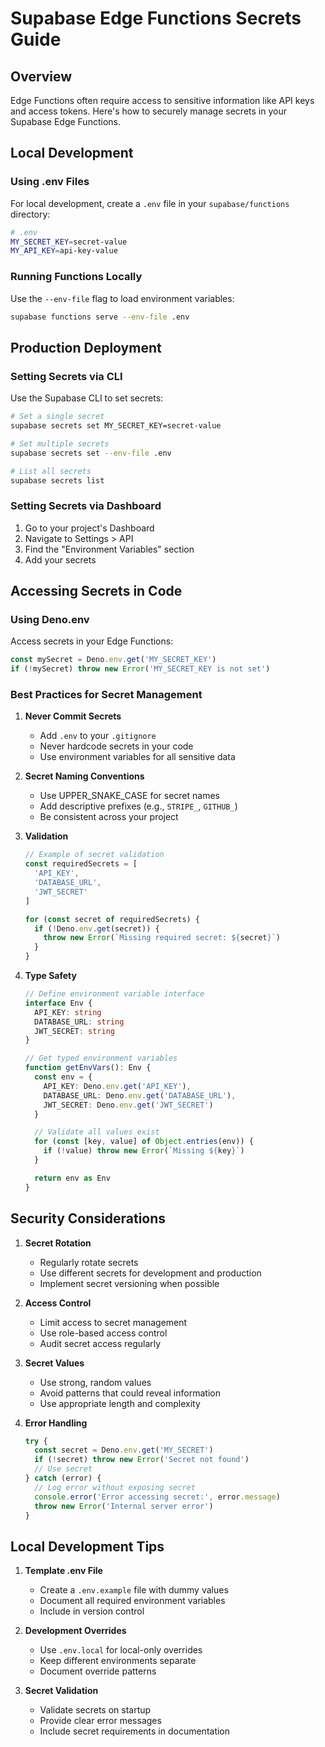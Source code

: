 # Supabase Edge Functions Secrets Guide

## Overview
Edge Functions often require access to sensitive information like API keys and access tokens. Here's how to securely manage secrets in your Supabase Edge Functions.

## Local Development

### Using .env Files
For local development, create a `.env` file in your `supabase/functions` directory:

```bash
# .env
MY_SECRET_KEY=secret-value
MY_API_KEY=api-key-value
```

### Running Functions Locally
Use the `--env-file` flag to load environment variables:

```bash
supabase functions serve --env-file .env
```

## Production Deployment

### Setting Secrets via CLI
Use the Supabase CLI to set secrets:

```bash
# Set a single secret
supabase secrets set MY_SECRET_KEY=secret-value

# Set multiple secrets
supabase secrets set --env-file .env

# List all secrets
supabase secrets list
```

### Setting Secrets via Dashboard
1. Go to your project's Dashboard
2. Navigate to Settings > API
3. Find the "Environment Variables" section
4. Add your secrets

## Accessing Secrets in Code

### Using Deno.env
Access secrets in your Edge Functions:

```typescript
const mySecret = Deno.env.get('MY_SECRET_KEY')
if (!mySecret) throw new Error('MY_SECRET_KEY is not set')
```

### Best Practices for Secret Management

1. **Never Commit Secrets**
   - Add `.env` to your `.gitignore`
   - Never hardcode secrets in your code
   - Use environment variables for all sensitive data

2. **Secret Naming Conventions**
   - Use UPPER_SNAKE_CASE for secret names
   - Add descriptive prefixes (e.g., `STRIPE_`, `GITHUB_`)
   - Be consistent across your project

3. **Validation**
   ```typescript
   // Example of secret validation
   const requiredSecrets = [
     'API_KEY',
     'DATABASE_URL',
     'JWT_SECRET'
   ]

   for (const secret of requiredSecrets) {
     if (!Deno.env.get(secret)) {
       throw new Error(`Missing required secret: ${secret}`)
     }
   }
   ```

4. **Type Safety**
   ```typescript
   // Define environment variable interface
   interface Env {
     API_KEY: string
     DATABASE_URL: string
     JWT_SECRET: string
   }

   // Get typed environment variables
   function getEnvVars(): Env {
     const env = {
       API_KEY: Deno.env.get('API_KEY'),
       DATABASE_URL: Deno.env.get('DATABASE_URL'),
       JWT_SECRET: Deno.env.get('JWT_SECRET')
     }

     // Validate all values exist
     for (const [key, value] of Object.entries(env)) {
       if (!value) throw new Error(`Missing ${key}`)
     }

     return env as Env
   }
   ```

## Security Considerations

1. **Secret Rotation**
   - Regularly rotate secrets
   - Use different secrets for development and production
   - Implement secret versioning when possible

2. **Access Control**
   - Limit access to secret management
   - Use role-based access control
   - Audit secret access regularly

3. **Secret Values**
   - Use strong, random values
   - Avoid patterns that could reveal information
   - Use appropriate length and complexity

4. **Error Handling**
   ```typescript
   try {
     const secret = Deno.env.get('MY_SECRET')
     if (!secret) throw new Error('Secret not found')
     // Use secret
   } catch (error) {
     // Log error without exposing secret
     console.error('Error accessing secret:', error.message)
     throw new Error('Internal server error')
   }
   ```

## Local Development Tips

1. **Template .env File**
   - Create a `.env.example` file with dummy values
   - Document all required environment variables
   - Include in version control

2. **Development Overrides**
   - Use `.env.local` for local-only overrides
   - Keep different environments separate
   - Document override patterns

3. **Secret Validation**
   - Validate secrets on startup
   - Provide clear error messages
   - Include secret requirements in documentation
